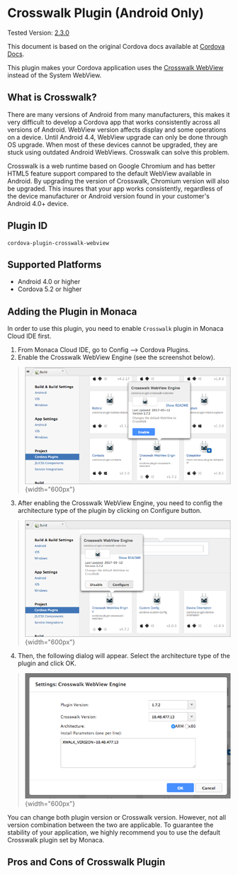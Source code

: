 Crosswalk Plugin (Android Only)
===============================

Tested Version:
[2.3.0](https://github.com/crosswalk-project/cordova-plugin-crosswalk-webview/releases/tag/2.3.0)

<div class="admonition note">

This document is based on the original Cordova docs available at
[Cordova
Docs](https://github.com/crosswalk-project/cordova-plugin-crosswalk-webview).

</div>

This plugin makes your Cordova application uses the [Crosswalk
WebView](https://crosswalk-project.org/) instead of the System WebView.

What is Crosswalk?
------------------

There are many versions of Android from many manufacturers, this makes
it very difficult to develop a Cordova app that works consistently
across all versions of Android. WebView version affects display and some
operations on a device. Until Android 4.4, WebView upgrade can only be
done through OS upgrade. When most of these devices cannot be upgraded,
they are stuck using outdated Android WebViews. Crosswalk can solve this
problem.

Crosswalk is a web runtime based on Google Chromium and has better HTML5
feature support compared to the default WebView available in Android. By
upgrading the version of Crosswalk, Chromium version will also be
upgraded. This insures that your app works consistently, regardless of
the device manufacturer or Android version found in your customer's
Android 4.0+ device.

Plugin ID
---------

    cordova-plugin-crosswalk-webview

Supported Platforms
-------------------

-   Android 4.0 or higher
-   Cordova 5.2 or higher

Adding the Plugin in Monaca
---------------------------

In order to use this plugin, you need to enable `Crosswalk` plugin in
Monaca Cloud IDE first.

1.  From Monaca Cloud IDE, go to Config --&gt; Cordova Plugins.
2.  Enable the Crosswalk WebView Engine (see the screenshot below).

> ![](../images/crosswalk/1.png){width="600px"}

3.  After enabling the Crosswalk WebView Engine, you need to config the
    architecture type of the plugin by clicking on Configure button.

> ![](../images/crosswalk/2.png){width="600px"}

4.  Then, the following dialog will appear. Select the architecture type
    of the plugin and click OK.

> ![](../images/crosswalk/3.png){width="600px"}

<div class="admonition note">

You can change both plugin version or Crosswalk version. However, not
all version combination between the two are applicable. To guarantee the
stability of your application, we highly recommend you to use the
default Crosswalk plugin set by Monaca.

</div>

Pros and Cons of Crosswalk Plugin
---------------------------------

